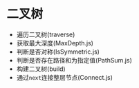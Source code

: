 # 二叉树

- 遍历二叉树(traverse)
- 获取最大深度(MaxDepth.js)
- 判断是否对称(IsSymmetric.js)
- 判断是否存在路径和为指定值(PathSum.js)
- 构建二叉树(build)
- 通过`next`连接整层节点(Connect.js)
